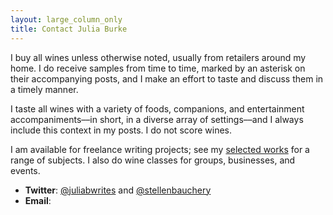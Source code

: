 ```yaml
---
layout: large_column_only
title: Contact Julia Burke
---
```


I buy all wines unless otherwise noted, usually from retailers around my home. I do receive samples from time to time, marked by an asterisk on their accompanying posts, and I make an effort to taste and discuss them in a timely manner. 

I taste all wines with a variety of foods, companions, and entertainment accompaniments––in short, in a diverse array of settings––and I always include this context in my posts. I do not score wines.

I am available for freelance writing projects; see my [selected works](/writing.html)
for a range of subjects. I also do wine classes for groups, businesses, and events.

* **Twitter**: [@juliabwrites](https://twitter.com/juliabwrites) and [@stellenbauchery](https://twitter.com/stellenbauchery)
* **Email**: <script type='text/javascript' src='/javascripts/email.js'></script>
